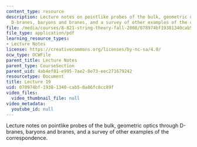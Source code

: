```yaml
---
content_type: resource
description: Lecture notes on pointlike probes of the bulk, geometric optics through
  D-branes, baryons and branes, and a survey of other examples of the correspondence.
file: /media/courses/8-821-string-theory-fall-2008/078974bf19381340cab50a86fc8cc89f_lecture19.pdf
file_type: application/pdf
learning_resource_types:
- Lecture Notes
license: https://creativecommons.org/licenses/by-nc-sa/4.0/
ocw_type: OCWFile
parent_title: Lecture Notes
parent_type: CourseSection
parent_uid: 4ab4ef81-e995-7ae2-8e73-eec271679242
resourcetype: Document
title: Lecture 19
uid: 078974bf-1938-1340-cab5-0a86fc8cc89f
video_files:
  video_thumbnail_file: null
video_metadata:
  youtube_id: null
---
```

Lecture notes on pointlike probes of the bulk, geometric optics through D-branes, baryons and branes, and a survey of other examples of the correspondence.
